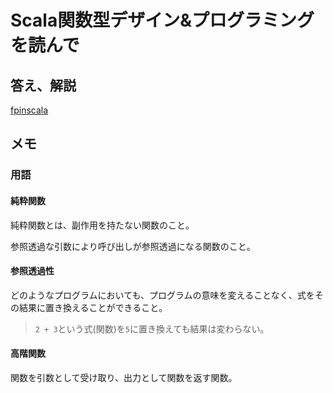# Scala関数型デザイン&プログラミング を読んで

## 答え、解説
[fpinscala](https://github.com/fpinscala/fpinscala)

## メモ
### 用語
#### 純粋関数
純粋関数とは、副作用を持たない関数のこと。

参照透過な引数により呼び出しが参照透過になる関数のこと。

#### 参照透過性
どのようなプログラムにおいても、プログラムの意味を変えることなく、式をその結果に置き換えることができること。

>`2 + 3`という式(関数)を`5`に置き換えても結果は変わらない。

#### 高階関数
関数を引数として受け取り、出力として関数を返す関数。
